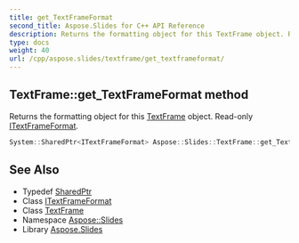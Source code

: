 ```yaml
---
title: get_TextFrameFormat
second_title: Aspose.Slides for C++ API Reference
description: Returns the formatting object for this TextFrame object. Read-only ITextFrameFormat.
type: docs
weight: 40
url: /cpp/aspose.slides/textframe/get_textframeformat/
---
```

## TextFrame::get_TextFrameFormat method


Returns the formatting object for this [TextFrame](../) object. Read-only [ITextFrameFormat](../../itextframeformat/).

```cpp
System::SharedPtr<ITextFrameFormat> Aspose::Slides::TextFrame::get_TextFrameFormat() override
```

## See Also

* Typedef [SharedPtr](../../../system/sharedptr/)
* Class [ITextFrameFormat](../../itextframeformat/)
* Class [TextFrame](../)
* Namespace [Aspose::Slides](../../)
* Library [Aspose.Slides](../../../)
